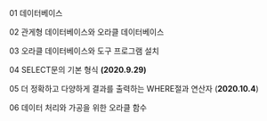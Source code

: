 01 데이터베이스

02 관게형 데이터베이스와 오라클 데이터베이스

03 오라클 데이터베이스와 도구 프로그램 설치

04 SELECT문의 기본 형식 **(2020.9.29)**

05 더 정확하고 다양하게 결과를 출력하는 WHERE절과 연산자  (**2020.10.4**)

06 데이터 처리와 가공을 위한 오라클 함수 

